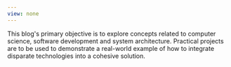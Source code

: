 ```yaml
---
view: none
---
```


This blog's primary objective is to explore concepts related to computer science, software development and system architecture. Practical projects are to be used to demonstrate a real-world example of how to integrate disparate technologies into a cohesive solution.
